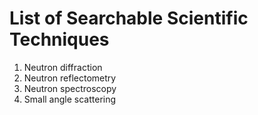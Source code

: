 # List of Searchable Scientific Techniques


1. Neutron diffraction
2. Neutron reflectometry
3. Neutron spectroscopy
4. Small angle scattering 
